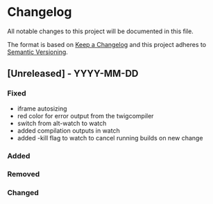 # Changelog

All notable changes to this project will be documented in this file.

The format is based on [Keep a Changelog](http://keepachangelog.com/en/1.0.0/)
and this project adheres to [Semantic Versioning](http://semver.org/spec/v2.0.0.html).

## [Unreleased] - YYYY-MM-DD

### Fixed

- iframe autosizing
- red color for error output from the twigcompiler
- switch from alt-watch to watch
- added compilation outputs in watch
- added -kill flag to watch to cancel running builds on new change

### Added

### Removed

### Changed
